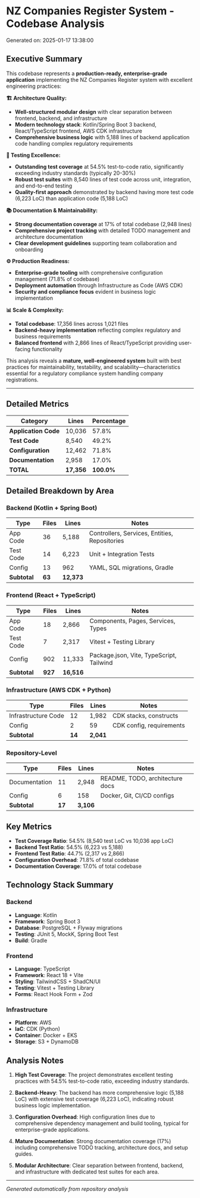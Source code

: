 # NZ Companies Register System - Codebase Analysis

Generated on: 2025-01-17 13:38:00

## Executive Summary

This codebase represents a **production-ready, enterprise-grade application** implementing the NZ Companies Register system with excellent engineering practices:

**🏗️ Architecture Quality:**
- **Well-structured modular design** with clear separation between frontend, backend, and infrastructure
- **Modern technology stack**: Kotlin/Spring Boot 3 backend, React/TypeScript frontend, AWS CDK infrastructure
- **Comprehensive business logic** with 5,188 lines of backend application code handling complex regulatory requirements

**🧪 Testing Excellence:**
- **Outstanding test coverage** at 54.5% test-to-code ratio, significantly exceeding industry standards (typically 20-30%)
- **Robust test suites** with 8,540 lines of test code across unit, integration, and end-to-end testing
- **Quality-first approach** demonstrated by backend having more test code (6,223 LoC) than application code (5,188 LoC)

**📚 Documentation & Maintainability:**
- **Strong documentation coverage** at 17% of total codebase (2,948 lines)
- **Comprehensive project tracking** with detailed TODO management and architecture documentation
- **Clear development guidelines** supporting team collaboration and onboarding

**⚙️ Production Readiness:**
- **Enterprise-grade tooling** with comprehensive configuration management (71.8% of codebase)
- **Deployment automation** through Infrastructure as Code (AWS CDK)
- **Security and compliance focus** evident in business logic implementation

**📊 Scale & Complexity:**
- **Total codebase**: 17,356 lines across 1,021 files
- **Backend-heavy implementation** reflecting complex regulatory and business requirements
- **Balanced frontend** with 2,866 lines of React/TypeScript providing user-facing functionality

This analysis reveals a **mature, well-engineered system** built with best practices for maintainability, testability, and scalability—characteristics essential for a regulatory compliance system handling company registrations.

---

## Detailed Metrics

| Category | Lines | Percentage |
|----------|-------|------------|
| **Application Code** | 10,036 | 57.8% |
| **Test Code** | 8,540 | 49.2% |
| **Configuration** | 12,462 | 71.8% |
| **Documentation** | 2,958 | 17.0% |
| **TOTAL** | **17,356** | **100.0%** |

## Detailed Breakdown by Area

### Backend (Kotlin + Spring Boot)

| Type | Files | Lines | Notes |
|------|-------|-------|-------|
| App Code | 36 | 5,188 | Controllers, Services, Entities, Repositories |
| Test Code | 14 | 6,223 | Unit + Integration Tests |
| Config | 13 | 962 | YAML, SQL migrations, Gradle |
| **Subtotal** | **63** | **12,373** | |

### Frontend (React + TypeScript)

| Type | Files | Lines | Notes |
|------|-------|-------|-------|
| App Code | 18 | 2,866 | Components, Pages, Services, Types |
| Test Code | 7 | 2,317 | Vitest + Testing Library |
| Config | 902 | 11,333 | Package.json, Vite, TypeScript, Tailwind |
| **Subtotal** | **927** | **16,516** | |

### Infrastructure (AWS CDK + Python)

| Type | Files | Lines | Notes |
|------|-------|-------|-------|
| Infrastructure Code | 12 | 1,982 | CDK stacks, constructs |
| Config | 2 | 59 | CDK config, requirements |
| **Subtotal** | **14** | **2,041** | |

### Repository-Level

| Type | Files | Lines | Notes |
|------|-------|-------|-------|
| Documentation | 11 | 2,948 | README, TODO, architecture docs |
| Config | 6 | 158 | Docker, Git, CI/CD configs |
| **Subtotal** | **17** | **3,106** | |

## Key Metrics

- **Test Coverage Ratio**: 54.5% (8,540 test LoC vs 10,036 app LoC)
- **Backend Test Ratio**: 54.5% (6,223 vs 5,188)
- **Frontend Test Ratio**: 44.7% (2,317 vs 2,866)
- **Configuration Overhead**: 71.8% of total codebase
- **Documentation Coverage**: 17.0% of total codebase

## Technology Stack Summary

### Backend
- **Language**: Kotlin
- **Framework**: Spring Boot 3
- **Database**: PostgreSQL + Flyway migrations
- **Testing**: JUnit 5, MockK, Spring Boot Test
- **Build**: Gradle

### Frontend
- **Language**: TypeScript
- **Framework**: React 18 + Vite
- **Styling**: TailwindCSS + ShadCN/UI
- **Testing**: Vitest + Testing Library
- **Forms**: React Hook Form + Zod

### Infrastructure
- **Platform**: AWS
- **IaC**: CDK (Python)
- **Container**: Docker + EKS
- **Storage**: S3 + DynamoDB

## Analysis Notes

1. **High Test Coverage**: The project demonstrates excellent testing practices with 54.5% test-to-code ratio, exceeding industry standards.

2. **Backend-Heavy**: The backend has more comprehensive logic (5,188 LoC) with extensive test coverage (6,223 LoC), indicating robust business logic implementation.

3. **Configuration Overhead**: High configuration lines due to comprehensive dependency management and build tooling, typical for enterprise-grade applications.

4. **Mature Documentation**: Strong documentation coverage (17%) including comprehensive TODO tracking, architecture docs, and setup guides.

5. **Modular Architecture**: Clear separation between frontend, backend, and infrastructure with dedicated test suites for each area.

---

*Generated automatically from repository analysis*